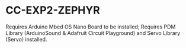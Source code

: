 # CC-EXP2-ZEPHYR

Requires Arduino Mbed OS Nano Board to be installed; 
Requires PDM Library (ArduinoSound & Adafruit Circuit Playground) and Servo Library (Servo) installed.
